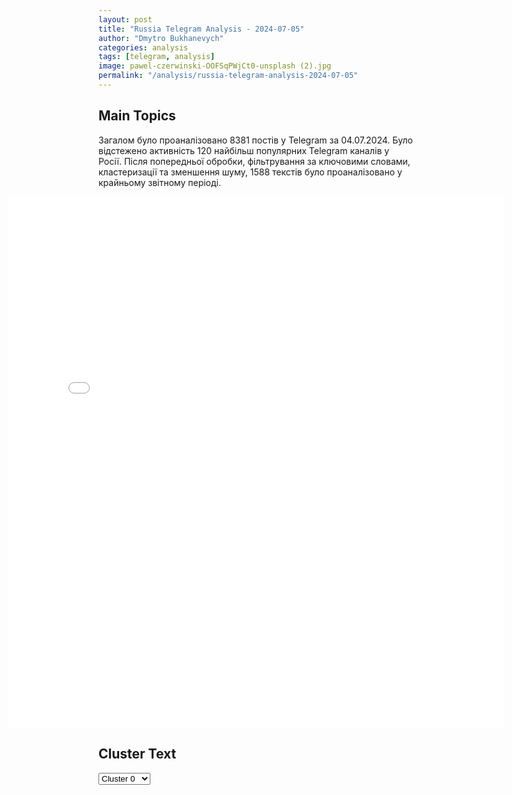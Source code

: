 ```yaml
---
layout: post
title: "Russia Telegram Analysis - 2024-07-05"
author: "Dmytro Bukhanevych"
categories: analysis
tags: [telegram, analysis]
image: pawel-czerwinski-OOFSqPWjCt0-unsplash (2).jpg
permalink: "/analysis/russia-telegram-analysis-2024-07-05"
---
```


<style>
    /* Adjusting iframe-container styles */
    .wide-iframe-container {
        width: calc(100% + 30vw);  /* Extending the width */
        margin-left: -15vw;       /* Negative margin to push to the left */
        overflow: hidden;         /* In case the iframe content spills over */
    }

    .wide-iframe-container iframe {
        width: 100%;  /* Making the iframe take the full width of its container */
        border: none; /* Removing any borders from the iframe */
    }

    /* Toggle mechanism */
    .hidden {
        display: none;
    }
    
    .show-content-target:checked + .show-content {
        display: block;
    }
</style>

<h2>Main Topics</h2>
<p>Загалом було проаналізовано 8381 постів у Telegram за 04.07.2024. Було відстежено активність 120 найбільш популярних Telegram каналів у Росії. Після попередньої обробки, фільтрування за ключовими словами, кластеризації та зменшення шуму, 1588 текстів було проаналізовано у крайньому звітному періоді.</p>
<!-- Embedding Main Plotly Visualization -->
<div class="wide-iframe-container">
    <iframe src="{{site.baseurl}}/visualizations/2024-07-05/fig_topics_time.html" height="850"></iframe>
</div>


<h2>Cluster Text</h2>

<!-- Dropdown to select a cluster -->
<select id="clusterSelector" onchange="displayClusterText()">
<option value="0">Cluster 0</option><option value="1">Cluster 1</option><option value="2">Cluster 2</option><option value="3">Cluster 3</option><option value="4">Cluster 4</option><option value="5">Cluster 5</option><option value="6">Cluster 6</option><option value="7">Cluster 7</option><option value="8">Cluster 8</option><option value="9">Cluster 9</option><option value="10">Cluster 10</option><option value="11">Cluster 11</option><option value="12">Cluster 12</option><option value="13">Cluster 13</option><option value="14">Cluster 14</option><option value="15">Cluster 15</option><option value="16">Cluster 16</option><option value="17">Cluster 17</option><option value="18">Cluster 18</option>
</select>

<!-- Display area for the selected cluster's text -->
<div id="clusterTextDisplay" class="hidden"></div>

<script type="text/javascript">
    var clusterDetails = {"0": "<b>Total Posts:</b> 357<br><b>Date:</b> 2024-07-04 09:36:19+00:00<br><b>Author:</b> sheyhtamir1974<br><b>Link:</b> https://t.me/s/sheyhtamir1974/92042<br><b>Subscribers:</b> 441809<br><b>Text:</b> \u0422\u0435\u043a\u0441\u0442: \u2757\ufe0f\u00ab\u0415\u0434\u044b\u043d\u0430 \u043a\u0440\u0430\u0438\u043d\u0430\u00bb: \u041f\u043e \u0432\u0441\u0435\u0439 \u0423\u043a\u0440\u0430\u0438\u043d\u0435 \u2013 \u043f\u043e\u0434\u0436\u043e\u0433\u0438 \u0430\u0432\u0442\u043e \u0422\u0426\u041a. \u00a0\u041a\u0430\u0437\u0430\u043b\u043e\u0441\u044c \u0431\u044b, \u0437\u0430\u0433\u043e\u043b\u043e\u0432\u043a\u0438 \u00ab\u041f\u043e \u0432\u0441\u0435\u0439 \u0423\u043a\u0440\u0430\u0438\u043d\u0435 \u0436\u0433\u0443\u0442 \u043c\u0430\u0448\u0438\u043d\u044b \u0422\u0426\u041a \u0438 \u0412\u0421\u0423\u00bb - \u0442\u043e\u043f-\u0442\u0435\u043c\u0430 \u043f\u0440\u043e\u0448\u043b\u043e\u0433\u043e \u043c\u0435\u0441\u044f\u0446\u0430. \u0410 \u0442\u0443\u0442 - \u0431\u0430\u0446! - \u0432\u0442\u043e\u0440\u0430\u044f \u0441\u0435\u0440\u0438\u044f.\ud83d\udd34\u0421\u043e\u043e\u0431\u0449\u0430\u044e\u0442 \u043e \u043f\u043e\u0434\u0436\u043e\u0433\u0430\u0445 \u0432 \u0427\u0435\u0440\u043d\u043e\u0432\u0446\u0430\u0445, \u041a\u0438\u0440\u043e\u0432\u043e\u0433\u0440\u0430\u0434\u0441\u043a\u043e\u0439 \u043e\u0431\u043b\u0430\u0441\u0442\u0438, \u0414\u043d\u0435\u043f\u0440\u043e\u043f\u0435\u0442\u0440\u043e\u0432\u0441\u043a\u0435, \u041e\u0434\u0435\u0441\u0441\u0435 \u2014 \u043f\u0430\u0440\u0442\u0438\u0437\u0430\u043d\u044b (\u0430 \u043a\u0430\u043a \u0438\u0445 \u0435\u0449\u0435 \u043d\u0430\u0437\u0432\u0430\u0442\u044c) \u043c\u0430\u0441\u0441\u043e\u0432\u043e \u0436\u0433\u0443\u0442 \u043c\u0430\u0448\u0438\u043d\u044b, \u0438\u0437 \u043a\u043e\u0442\u043e\u0440\u044b\u0445 \u0437\u0430 \u043b\u044e\u0434\u044c\u043c\u0438 \u043e\u0445\u043e\u0442\u044f\u0442\u0441\u044f \u0443\u0431\u0438\u0439\u0446\u044b. \u041d\u0435\u043a\u043e\u0442\u043e\u0440\u044b\u0435 \u0441\u043c\u0435\u043b\u044c\u0447\u0430\u043a\u0438 \u0435\u0449\u0435 \u0438 \u0443\u0441\u043f\u0435\u0432\u0430\u044e\u0442 \u0437\u0430\u0441\u043d\u044f\u0442\u044c \u043d\u0430\u0434\u043f\u0438\u0441\u0438 \u043d\u0430 \u0431\u0443\u043c\u0430\u0433\u0435 \u00ab\u0413\u043e\u0440\u0438, \u0422\u0426\u041a\u00bb.\ud83d\udd34\u0412 \u043e\u0431\u0435\u0441\u0442\u043e\u0447\u0435\u043d\u043d\u043e\u0439 \u0441\u0442\u0440\u0430\u043d\u0435 \u0441 \u043d\u0435\u0440\u0430\u0431\u043e\u0442\u0430\u044e\u0449\u0438\u043c\u0438 \u043a\u0430\u043c\u0435\u0440\u0430\u043c\u0438 \u0432\u0438\u0434\u0435\u043e\u043d\u0430\u0431\u043b\u044e\u0434\u0435\u043d\u0438\u044f \u043d\u0443\u0436\u043d\u043e \u043a\u043e\u0432\u0430\u0442\u044c \u0436\u0435\u043b\u0435\u0437\u043e, \u043f\u043e\u043a\u0430 \u0433\u043e\u0440\u044f\u0447\u043e.\ud83d\udd34\u0422\u0430\u043a\u0438\u043c \u043e\u0431\u0440\u0430\u0437\u043e\u043c \u043b\u044e\u0434\u0438, \u0430 \u043d\u0435 \u00ab\u043c\u044f\u0441\u043e\u00bb \u043f\u0440\u043e\u0442\u0435\u0441\u0442\u0443\u044e\u0442 \u043f\u0440\u043e\u0442\u0438\u0432 \u043d\u043e\u0432\u043e\u0433\u043e \u0437\u0430\u043a\u043e\u043d\u0430 \u043e \u043f\u0440\u0438\u043d\u0443\u0434\u0438\u0442\u0435\u043b\u044c\u043d\u043e\u0439 \u043c\u043e\u0433\u0438\u043b\u0438\u0437\u0430\u0446\u0438\u0438, \u0441\u043e\u0433\u043b\u0430\u0441\u043d\u043e \u043a\u043e\u0442\u043e\u0440\u043e\u043c\u0443 \u0432\u0441\u0435 \u043c\u0443\u0436\u0447\u0438\u043d\u044b \u0432 \u0432\u043e\u0437\u0440\u0430\u0441\u0442\u0435 \u043e\u0442 18 \u0434\u043e 60 \u043b\u0435\u0442 \u0434\u043e\u043b\u0436\u043d\u044b \u044f\u0432\u0438\u0442\u044c\u0441\u044f \u0432 \u0432\u043e\u0435\u043d\u043a\u043e\u043c\u0430\u0442\u044b \u0434\u043b\u044f \u043e\u0431\u043d\u043e\u0432\u043b\u0435\u043d\u0438\u044f \u0434\u0430\u043d\u043d\u044b\u0445 (\u043a\u0440\u0430\u0439\u043d\u0438\u0439 \u0441\u0440\u043e\u043a 18 \u0438\u044e\u043b\u044f) \u041f\u0440\u0430\u0432\u0434\u0430, \u043f\u043e\u0441\u043b\u0435 \u044d\u0442\u043e\u0439 \u043f\u0440\u043e\u0446\u0435\u0434\u0443\u0440\u044b \u043b\u044e\u0434\u0438 \u043e\u0442\u0442\u0443\u0434\u0430 \u0443\u0436\u0435 \u043d\u0435 \u0432\u043e\u0437\u0432\u0440\u0430\u0449\u0430\u044e\u0442\u0441\u044f.\ud83d\udd34\u041f\u043e\u043c\u0438\u043c\u043e \u0441\u0442\u0430\u043d\u0434\u0430\u0440\u0442\u043d\u044b\u0445 \u0437\u0432\u0435\u0440\u0441\u043a\u0438\u0445 \u043c\u0435\u0442\u043e\u0434\u043e\u0432 - \u0438\u0437\u0431\u0438\u0435\u043d\u0438\u0439, \u043f\u044b\u0442\u043e\u043a - \u0442\u044d\u0446\u044d\u043a\u0430\u0448\u043d\u0438\u043a\u0438 \u0440\u0430\u0441\u0448\u0438\u0440\u044f\u044e\u0442 \u0433\u043e\u0440\u0438\u0437\u043e\u043d\u0442\u044b. \u041d\u0430\u043f\u0440\u0438\u043c\u0435\u0440, \u0432 \u041e\u0434\u0435\u0441\u0441\u0435 \u043e\u043d\u0438 \u043f\u0440\u0438\u0434\u0443\u043c\u0430\u043b\u0438 \u043f\u0435\u0440\u0435\u0435\u0437\u0434\u043d\u044b\u0435 \u0431\u043b\u043e\u043a\u043f\u043e\u0441\u0442\u044b, \u043a\u043e\u0442\u043e\u0440\u044b\u0435 \u043f\u0435\u0440\u0435\u043c\u0435\u0449\u0430\u044e\u0442\u0441\u044f \u043f\u043e \u0433\u043e\u0440\u043e\u0434\u0443 \u0438 \u043e\u0446\u0435\u043f\u043b\u044f\u044e\u0442 \u0434\u0432\u043e\u0440\u044b \u2014 \u0438\u0437\u043c\u043e\u0440\u043e\u043c \u0431\u0435\u0440\u0443\u0442. \u0412\u044b\u0439\u0434\u0435\u0442 \u0442\u0430\u043a \u043c\u0443\u0436\u0438\u043a \u0437\u0430 \u043b\u0435\u043a\u0430\u0440\u0441\u0442\u0432\u0430\u043c\u0438 \u0434\u043b\u044f \u0431\u043e\u043b\u044c\u043d\u044b\u0445 \u0440\u043e\u0434\u0438\u0442\u0435\u043b\u0435\u0439, \u0438 \u0442\u043e\u0436\u0435 \u0443\u0436\u0435 \u043d\u0435 \u0432\u0435\u0440\u043d\u0435\u0442\u0441\u044f.\ud83d\udd34\u0412 \u0434\u0440\u0443\u0433\u0438\u0445 \u0433\u043e\u0440\u043e\u0434\u0430\u0445 \u0441\u0432\u043e\u0438 \u00ab\u043f\u0440\u043e\u043a\u0430\u0437\u043d\u0438\u043a\u0438\u00bb - \u0432\u043e\u0442 \u0438 \u0433\u043e\u0440\u044f\u0442 \u0438\u0445 \u043c\u0430\u0448\u0438\u043d\u044b. \u0418 \u0431\u0443\u0434\u0443\u0442 \u0433\u043e\u0440\u0435\u0442\u044c.\ud83d\udd34\u0415\u0449\u0435 \u0432\u043e \u0432\u0440\u0435\u043c\u044f \u0438\u044e\u043d\u044c\u0441\u043a\u043e\u0439 \u0432\u043e\u043b\u043d\u044b \u043f\u043e\u0434\u0436\u043e\u0433\u043e\u0432, \u0442\u0440\u0435\u0432\u043e\u0433\u0443 \u0437\u0430\u0431\u0438\u043b \u043e\u0434\u0435\u0441\u0441\u043a\u0438\u0439 \u0434\u0435\u043f\u0443\u0442\u0430\u0442-\u043f\u043e\u0440\u043e\u0448\u0435\u043d\u043a\u043e\u0432\u0435\u0446 \u0410\u043d\u0434\u0440\u0435\u0439 \u0412\u0430\u0433\u0430\u043f\u043e\u0432: \u00ab\u0420\u0443\u0441\u043d\u044f \u043f\u0440\u043e\u043f\u043b\u0430\u0447\u0438\u0432\u0430\u0435\u0442 \u0444\u043e\u0442\u043e\u0433\u0440\u0430\u0444\u0438\u0440\u043e\u0432\u0430\u043d\u0438\u0435 \u0432\u043e\u0435\u043d\u043d\u043e\u0439 \u0442\u0435\u0445\u043d\u0438\u043a\u0438 \u0432 \u041e\u0434\u0435\u0441\u0441\u0435 \u0438 \u043f\u043e\u0434\u0436\u043e\u0433 \u0435\u0435. 1000 \u0433\u0440\u043d. \u0437\u0430 \u0444\u043e\u0442\u043e \u0438 2000-4000 \u0433\u0440\u043d. \u0437\u0430 \u043f\u043e\u0434\u0436\u043e\u0433\u00bb.\ud83d\udd34\u0414\u0435\u0439\u0441\u0442\u0432\u0438\u0442\u0435\u043b\u044c\u043d\u043e, \u0437\u0430\u043f\u0440\u0435\u0449\u0435\u043d\u043d\u044b\u0435 \u043d\u0430 \u0423\u043a\u0440\u0430\u0438\u043d\u0435 \u043f\u0430\u0431\u043b\u0438\u043a\u0438 \u0447\u0430\u0441\u0442\u043e \u0434\u0430\u044e\u0442 \u0441\u0441\u044b\u043b\u043a\u0443: \u00ab\u0416\u0438\u0442\u0435\u043b\u0438 \u0423\u043a\u0440\u0430\u0438\u043d\u044b, \u043f\u0440\u0438\u0441\u043e\u0435\u0434\u0438\u043d\u044f\u0439\u0442\u0435\u0441\u044c. \u041f\u0438\u0448\u0438\u0442\u0435: @Dozorukr, \u0432\u0430\u043c \u043e\u0431\u044a\u044f\u0441\u043d\u044f\u0442, \u0447\u0442\u043e \u0434\u0435\u043b\u0430\u0442\u044c\u00bb.\ud83d\udd34\u0422\u043e\u043b\u044c\u043a\u043e \u0442\u0443\u043f\u0430\u044f \u043c\u0440\u0430\u0437\u044c \u043d\u0435 \u043c\u043e\u0436\u0435\u0442 \u0443\u0440\u0430\u0437\u0443\u043c\u0435\u0442\u044c, \u0447\u0442\u043e \u043b\u044e\u0434\u0438 \u0432 \u043b\u044e\u0431\u043e\u043c \u0441\u043b\u0443\u0447\u0430\u0438 \u0436\u0433\u0443\u0442 \u043c\u0430\u0448\u0438\u043d\u044b \u0441\u043c\u0435\u0440\u0442\u0438 \u043d\u0435 \u0437\u0430 \u0434\u0435\u043d\u044c\u0433\u0438. \u041b\u044e\u0434\u0438 \u043f\u0440\u043e\u0441\u0442\u043e \u043d\u0435 \u0445\u043e\u0442\u044f\u0442 \u0432\u043e\u0435\u0432\u0430\u0442\u044c \u0437\u0430 \u043c\u0440\u0430\u0437\u044c. \u042d\u0442\u043e \u043a\u0430\u043a \u0435\u0441\u043b\u0438 \u0431\u044b \u0443\u0437\u043d\u0438\u043a\u0438 \u043a\u043e\u043d\u0446\u043b\u0430\u0433\u0435\u0440\u044f \u0432\u043e\u0435\u0432\u0430\u043b\u0438 \u0437\u0430 \u0413\u0438\u0442\u043b\u0435\u0440\u0430. \u0412\u043f\u0440\u043e\u0447\u0435\u043c, \u043e\u043a\u043a\u0443\u043f\u0430\u043d\u0442\u0443 \u043d\u0435 \u043f\u043e\u043d\u044f\u0442\u044c, \u0447\u0442\u043e \u043d\u0435 \u0432\u0441\u0435 \u0432 \u044d\u0442\u043e\u0439 \u0436\u0438\u0437\u043d\u0438 \u043f\u043e\u043a\u0443\u043f\u0430\u0435\u0442\u0441\u044f \u0437\u0430 \u0434\u0435\u043d\u044c\u0433\u0438. \u042d\u0442\u0438\u043c, \u0441\u043e\u0431\u0441\u0442\u0432\u0435\u043d\u043d\u043e, \u0438 \u043e\u0442\u043b\u0438\u0447\u0430\u0435\u0442\u0441\u044f \u0443\u043a\u0440\u0430\u0438\u043d\u0435\u0446 \u043e\u0442 \u0440\u0443\u0441\u0441\u043a\u043e\u0433\u043e.", "1": "<b>Total Posts:</b> 21<br><b>Date:</b> 2024-07-04 14:05:01+00:00<br><b>Author:</b> russianonwars<br><b>Link:</b> https://t.me/s/russianonwars/33550<br><b>Subscribers:</b> 340120<br><b>Text:</b> \u0422\u0435\u043a\u0441\u0442: \u0420\u043e\u0441\u0441\u0438\u044f \u043f\u043e\u043b\u0443\u0447\u0438\u043b\u0430 \u0441\u0438\u0433\u043d\u0430\u043b\u044b \u043e\u0442 \u0434\u0432\u0438\u0436\u0435\u043d\u0438\u044f \"\u0422\u0430\u043b\u0438\u0431\u0430\u043d\"* \u043e \u0433\u043e\u0442\u043e\u0432\u043d\u043e\u0441\u0442\u0438 \u0432\u043c\u0435\u0441\u0442\u0435 \u0440\u0430\u0431\u043e\u0442\u0430\u0442\u044c \u043d\u0430 \u0430\u043d\u0442\u0438\u0442\u0435\u0440\u0440\u043e\u0440\u0438\u0441\u0442\u0438\u0447\u0435\u0441\u043a\u043e\u043c \u0442\u0440\u0435\u043a\u0435 \u2014 \u041f\u0443\u0442\u0438\u043d\u0413\u043b\u0430\u0432\u0430 \u0420\u0424 \u0437\u0430\u044f\u0432\u0438\u043b, \u0447\u0442\u043e \"\u0422\u0430\u043b\u0438\u0431\u0430\u043d\" \u043a\u043e\u043d\u0442\u0440\u043e\u043b\u0438\u0440\u0443\u0435\u0442 \u0432\u043b\u0430\u0441\u0442\u044c \u0432 \u0410\u0444\u0433\u0430\u043d\u0438\u0441\u0442\u0430\u043d\u0435, \u0438 \u0432 \u044d\u0442\u043e\u043c \u0441\u043c\u044b\u0441\u043b\u0435 \u043e\u043d\u0438 \u043d\u0430\u0448\u0438 \u0441\u043e\u044e\u0437\u043d\u0438\u043a\u0438 \u0432 \u0431\u043e\u0440\u044c\u0431\u0435 \u0441 \u0442\u0435\u0440\u0440\u043e\u0440\u0438\u0437\u043c\u043e\u043c. \u041d\u0430\u0448\u0430 \u0441\u0442\u0440\u0430\u043d\u0430 \u0432 \u043a\u043e\u043d\u0442\u0430\u043a\u0442\u0435 \u0441 \"\u0422\u0430\u043b\u0438\u0431\u0430\u043d\u043e\u043c\", \u043d\u043e \u0441\u0440\u043e\u043a\u0438 \u0432\u043e\u0437\u043c\u043e\u0436\u043d\u043e\u0433\u043e \u043f\u0440\u0438\u0437\u043d\u0430\u043d\u0438\u044f \u0437\u0430\u0432\u0438\u0441\u044f\u0442 \u043e\u0442 \u0440\u0430\u0437\u0432\u0438\u0442\u0438\u044f \u0441\u0438\u0442\u0443\u0430\u0446\u0438\u0438, \u0438 \u041c\u043e\u0441\u043a\u0432\u0430 \u0433\u043e\u0442\u043e\u0432\u0430 \u0438\u0434\u0442\u0438 \u043d\u0430 \u043a\u043e\u043d\u0442\u0430\u043a\u0442 \u0438 \u043f\u0440\u0438\u0432\u0435\u0442\u0441\u0442\u0432\u0443\u0435\u0442 \u044d\u0442\u043e, \u043e\u0442\u043c\u0435\u0442\u0438\u043b \u041f\u0443\u0442\u0438\u043d.* \u2014 \u0442\u0435\u0440\u0440\u043e\u0440\u0438\u0441\u0442\u0438\u0447\u0435\u0441\u043a\u0430\u044f \u043e\u0440\u0433\u0430\u043d\u0438\u0437\u0430\u0446\u0438\u044f, \u0437\u0430\u043f\u0440\u0435\u0449\u0435\u043d\u0430 \u0432 \u0420\u0424", "2": "<b>Total Posts:</b> 24<br><b>Date:</b> 2024-07-04 05:42:07+00:00<br><b>Author:</b> rt_russian<br><b>Link:</b> https://t.me/s/rt_russian/207242<br><b>Subscribers:</b> 944155<br><b>Text:</b> \u0422\u0435\u043a\u0441\u0442: \u0412\u043b\u0430\u0434\u0438\u043c\u0438\u0440 \u041f\u0443\u0442\u0438\u043d \u043f\u0440\u0438\u0435\u0445\u0430\u043b \u043d\u0430 \u0441\u0430\u043c\u043c\u0438\u0442 \u0428\u041e\u0421 \u0432\u043e \u0414\u0432\u043e\u0440\u0446\u0435 \u043d\u0435\u0437\u0430\u0432\u0438\u0441\u0438\u043c\u043e\u0441\u0442\u0438 \u0432 \u0410\u0441\u0442\u0430\u043d\u0435.\u0412\u0441\u0442\u0440\u0435\u0447\u0430 \u043d\u0430\u0447\u0430\u043b\u0430\u0441\u044c \u0441 \u0446\u0435\u0440\u0435\u043c\u043e\u043d\u0438\u0438 \u043f\u043e\u0434\u043f\u0438\u0441\u0430\u043d\u0438\u044f \u0434\u043e\u043a\u0443\u043c\u0435\u043d\u0442\u043e\u0432 \u043e \u043f\u0440\u0438\u0451\u043c\u0435 \u0411\u0435\u043b\u043e\u0440\u0443\u0441\u0441\u0438\u0438 \u0432 \u0441\u043e\u0441\u0442\u0430\u0432 \u043e\u0431\u044a\u0435\u0434\u0438\u043d\u0435\u043d\u0438\u044f. \ud83d\udfe9 \u041f\u043e\u0434\u043f\u0438\u0441\u0430\u0442\u044c\u0441\u044f. \u041f\u0440\u0438\u0441\u043b\u0430\u0442\u044c \u043d\u043e\u0432\u043e\u0441\u0442\u044c", "3": "<b>Total Posts:</b> 24<br><b>Date:</b> 2024-07-04 10:18:32+00:00<br><b>Author:</b> infomoscow24<br><b>Link:</b> https://t.me/s/infomoscow24/65422<br><b>Subscribers:</b> 398288<br><b>Text:</b> \u0422\u0435\u043a\u0441\u0442: \u2757\ufe0f\u0413\u043e\u0441\u0434\u0443\u043c\u0430 \u043f\u0440\u0438\u043d\u044f\u043b\u0430 \u0437\u0430\u043a\u043e\u043d \u043e\u0431 \u043e\u0431\u044f\u0437\u0430\u043d\u043d\u043e\u0441\u0442\u0438 \u0441\u0435\u043d\u0430\u0442\u043e\u0440\u043e\u0432 \u0438 \u0434\u0435\u043f\u0443\u0442\u0430\u0442\u043e\u0432 \u0441\u043e\u0433\u043b\u0430\u0441\u043e\u0432\u044b\u0432\u0430\u0442\u044c \u0441\u0432\u043e\u0438 \u0432\u044b\u0435\u0437\u0434\u044b \u0437\u0430 \u043f\u0440\u0435\u0434\u0435\u043b\u044b \u0420\u043e\u0441\u0441\u0438\u0438.\u0422\u0430\u043a\u0436\u0435 \u0443\u043a\u0430\u0437\u044b\u0432\u0430\u0435\u0442\u0441\u044f, \u0447\u0442\u043e \u043f\u043e\u043b\u043d\u043e\u043c\u043e\u0447\u0438\u044f \u043f\u0430\u0440\u043b\u0430\u043c\u0435\u043d\u0442\u0430\u0440\u0438\u0435\u0432 \u043c\u043e\u0433\u0443\u0442 \u0431\u044b\u0442\u044c \u043f\u0440\u0435\u043a\u0440\u0430\u0449\u0435\u043d\u044b \u0434\u043e\u0441\u0440\u043e\u0447\u043d\u043e \u00ab\u0432 \u0441\u043b\u0443\u0447\u0430\u0435 \u0432\u044b\u0435\u0437\u0434\u0430 \u0438\u0437 \u0420\u0424 \u0431\u0435\u0437 \u0441\u043e\u0433\u043b\u0430\u0441\u043e\u0432\u0430\u043d\u0438\u044f\u00bb.\u041a\u0440\u043e\u043c\u0435 \u0442\u043e\u0433\u043e, \u0412\u044f\u0447\u0435\u0441\u043b\u0430\u0432 \u0412\u043e\u043b\u043e\u0434\u0438\u043d \u043f\u043e\u0440\u0443\u0447\u0438\u043b \u043a\u043e\u043c\u0438\u0442\u0435\u0442\u0443 \u0413\u043e\u0441\u0434\u0443\u043c\u044b \u043f\u043e \u0431\u0435\u0437\u043e\u043f\u0430\u0441\u043d\u043e\u0441\u0442\u0438 \u043f\u0440\u043e\u0440\u0430\u0431\u043e\u0442\u0430\u0442\u044c \u0432\u043e\u043f\u0440\u043e\u0441 \u043e \u0437\u0430\u043a\u043e\u043d\u043e\u0434\u0430\u0442\u0435\u043b\u044c\u043d\u043e\u043c \u0437\u0430\u043f\u0440\u0435\u0442\u0435 \u043d\u0430 \u0432\u043b\u0430\u0434\u0435\u043d\u0438\u0435 \u043d\u0435\u0434\u0432\u0438\u0436\u0438\u043c\u043e\u0441\u0442\u044c\u044e \u0437\u0430 \u0440\u0443\u0431\u0435\u0436\u043e\u043c \u0434\u043b\u044f \u0434\u0435\u043f\u0443\u0442\u0430\u0442\u043e\u0432.\ud83c\udd97 \u041f\u043e\u0434\u043f\u0438\u0441\u0430\u0442\u044c\u0441\u044f \u043d\u0430 \u041c\u043e\u0441\u043a\u0432\u0430 24", "4": "<b>Total Posts:</b> 334<br><b>Date:</b> 2024-07-04 11:04:36+00:00<br><b>Author:</b> aleksandrsemchenko<br><b>Link:</b> https://t.me/s/AleksandrSemchenko/42334<br><b>Subscribers:</b> 319397<br><b>Text:</b> \u0422\u0435\u043a\u0441\u0442: \u2757\ufe0f\u0413\u043b\u0430\u0432\u043d\u043e\u0435 \u0438\u0437 \u043d\u043e\u0432\u043e\u0433\u043e \u0431\u0440\u0438\u0444\u0438\u043d\u0433\u0430 \u041c\u0438\u043d\u043e\u0431\u043e\u0440\u043e\u043d\u044b \u0420\u043e\u0441\u0441\u0438\u0438:\u23fa\u041d\u0430 \u0430\u044d\u0440\u043e\u0434\u0440\u043e\u043c\u0435 \u0431\u0430\u0437\u0438\u0440\u043e\u0432\u0430\u043d\u0438\u044f \u0443\u043d\u0438\u0447\u0442\u043e\u0436\u0435\u043d \u0441\u0430\u043c\u043e\u043b\u0435\u0442 \u041c\u0438\u0413-29 \u0412\u043e\u0437\u0434\u0443\u0448\u043d\u044b\u0445 \u0441\u0438\u043b \u0423\u043a\u0440\u0430\u0438\u043d\u044b;\u23fa\u041f\u043e\u0442\u0435\u0440\u0438 \u0412\u0421\u0423 \u0437\u0430 \u0441\u0443\u0442\u043a\u0438 \u0432 \u0440\u0435\u0437\u0443\u043b\u044c\u0442\u0430\u0442\u0435 \u0434\u0435\u0439\u0441\u0442\u0432\u0438\u0439 \u0433\u0440\u0443\u043f\u043f\u0438\u0440\u043e\u0432\u043a\u0438 \u0432\u043e\u0439\u0441\u043a \u00ab\u0417\u0430\u043f\u0430\u0434\u00bb \u0432 \u041b\u041d\u0420 \u0438 \u0425\u0430\u0440\u044c\u043a\u043e\u0432\u0441\u043a\u043e\u0439 \u043e\u0431\u043b\u0430\u0441\u0442\u0438 \u0434\u043e\u0441\u0442\u0438\u0433\u043b\u0438 600 \u0447\u0435\u043b\u043e\u0432\u0435\u043a;\u23fa\u0413\u0440\u0443\u043f\u043f\u0438\u0440\u043e\u0432\u043a\u0430 \u0432\u043e\u0439\u0441\u043a \u00ab\u0421\u0435\u0432\u0435\u0440\u00bb \u043d\u0430\u043d\u0435\u0441\u043b\u0430 \u043f\u043e\u0440\u0430\u0436\u0435\u043d\u0438\u0435 6 \u0431\u0440\u0438\u0433\u0430\u0434\u0430\u043c \u043f\u0440\u043e\u0442\u0438\u0432\u043d\u0438\u043a\u0430, \u043a\u043e\u0442\u043e\u0440\u044b\u0439 \u0437\u0430 \u0441\u0443\u0442\u043a\u0438 \u043f\u043e\u0442\u0435\u0440\u044f\u043b \u0434\u043e 225 \u0432\u043e\u0435\u043d\u043d\u044b\u0445, \u0431\u043e\u0435\u0432\u0443\u044e \u043c\u0430\u0448\u0438\u043d\u0443 \u0420\u0421\u0417\u041e \u00ab\u0413\u0440\u0430\u0434\u00bb;\u23fa\u0413\u0440\u0443\u043f\u043f\u0438\u0440\u043e\u0432\u043a\u0430 \u00ab\u042e\u0433\u00bb \u0443\u043d\u0438\u0447\u0442\u043e\u0436\u0438\u043b\u0430 \u0437\u0430 \u0441\u0443\u0442\u043a\u0438 11 \u043f\u043e\u043b\u0435\u0432\u044b\u0445 \u0441\u043a\u043b\u0430\u0434\u043e\u0432 \u0431\u043e\u0435\u043f\u0440\u0438\u043f\u0430\u0441\u043e\u0432 \u0412\u0421\u0423;\u23fa\u041f\u043e\u0434\u0440\u0430\u0437\u0434\u0435\u043b\u0435\u043d\u0438\u044f \u0433\u0440\u0443\u043f\u043f\u0438\u0440\u043e\u0432\u043a\u0438 \u00ab\u0414\u043d\u0435\u043f\u0440\u00bb \u043f\u043e\u0440\u0430\u0437\u0438\u043b\u0438 \u0436\u0438\u0432\u0443\u044e \u0441\u0438\u043b\u0443 \u0438 \u0442\u0435\u0445\u043d\u0438\u043a\u0443 \u0442\u0440\u0435\u0445 \u0431\u0440\u0438\u0433\u0430\u0434 \u0412\u0421\u0423;\u23fa\u0412\u0421\u0423 \u043f\u043e\u0442\u0435\u0440\u044f\u043b\u0438 \u0437\u0430 \u0441\u0443\u0442\u043a\u0438 \u0434\u043e 630 \u0432\u043e\u0435\u043d\u043d\u044b\u0445 \u0432 \u0437\u043e\u043d\u0435 \u043e\u0442\u0432\u0435\u0442\u0441\u0442\u0432\u0435\u043d\u043d\u043e\u0441\u0442\u0438 \u044e\u0436\u043d\u043e\u0439 \u0433\u0440\u0443\u043f\u043f\u0438\u0440\u043e\u0432\u043a\u0438 \u0432\u043e\u0439\u0441\u043a;\u23fa\u0412\u0421\u0423 \u043f\u043e\u0442\u0435\u0440\u044f\u043b\u0438 \u0434\u043e 140 \u0432\u043e\u0435\u043d\u043d\u044b\u0445 \u0432 \u0437\u043e\u043d\u0435 \u043e\u0442\u0432\u0435\u0442\u0441\u0442\u0432\u0435\u043d\u043d\u043e\u0441\u0442\u0438 \u0433\u0440\u0443\u043f\u043f\u0438\u0440\u043e\u0432\u043a\u0438 \u00ab\u0414\u043d\u0435\u043f\u0440\u00bb;\u23fa\u0414\u043e 490 \u0432\u043e\u0435\u043d\u043d\u044b\u0445 \u0438 \u0442\u0440\u0438 \u0442\u0430\u043d\u043a\u0430 \u043f\u043e\u0442\u0435\u0440\u044f\u043b\u0438 \u0412\u0421\u0423 \u0437\u0430 \u0441\u0443\u0442\u043a\u0438 \u0432 \u0437\u043e\u043d\u0435 \u043e\u0442\u0432\u0435\u0442\u0441\u0442\u0432\u0435\u043d\u043d\u043e\u0441\u0442\u0438 \u0433\u0440\u0443\u043f\u043f\u0438\u0440\u043e\u0432\u043a\u0438 \u00ab\u0426\u0435\u043d\u0442\u0440\u00bb;\u23fa\u00ab\u0412\u043e\u0441\u0442\u043e\u043a\u00bb \u0437\u0430 \u0441\u0443\u0442\u043a\u0438 \u043e\u0442\u0440\u0430\u0437\u0438\u043b \u0442\u0440\u0438 \u043a\u043e\u043d\u0442\u0440\u0430\u0442\u0430\u043a\u0438 \u0412\u0421\u0423, \u043f\u0440\u043e\u0442\u0438\u0432\u043d\u0438\u043a \u0432 \u0437\u043e\u043d\u0435 \u043e\u0442\u0432\u0435\u0442\u0441\u0442\u0432\u0435\u043d\u043d\u043e\u0441\u0442\u0438 \u0433\u0440\u0443\u043f\u043f\u0438\u0440\u043e\u0432\u043a\u0438 \u043f\u043e\u0442\u0435\u0440\u044f\u043b \u0434\u043e 140 \u0432\u043e\u0435\u043d\u043d\u044b\u0445;\u23fa\u0421\u0438\u043b\u044b \u041f\u0412\u041e \u0420\u0424 \u0437\u0430 \u0441\u0443\u0442\u043a\u0438 \u043f\u043e\u0440\u0430\u0437\u0438\u043b\u0438 37 \u0443\u043a\u0440\u0430\u0438\u043d\u0441\u043a\u0438\u0445 \u0411\u041f\u041b\u0410, \u0430\u0432\u0438\u0430\u0431\u043e\u043c\u0431\u0443 Hammer, 14 \u0441\u043d\u0430\u0440\u044f\u0434\u043e\u0432 \u0420\u0421\u0417\u041e.\u0422\u0435\u043b\u0435\u0433\u0440\u0430\u043c-\u043a\u0430\u043d\u0430\u043b \u0410\u043b\u0435\u043a\u0441\u0430\u043d\u0434\u0440 \u0421\u0435\u043c\u0447\u0435\u043d\u043a\u043e", "5": "<b>Total Posts:</b> 300<br><b>Date:</b> 2024-07-04 14:23:46+00:00<br><b>Author:</b> solovievlive<br><b>Link:</b> https://t.me/s/SolovievLive/267534<br><b>Subscribers:</b> 1332713<br><b>Text:</b> \u0422\u0435\u043a\u0441\u0442: \u2757\ufe0f\u0417\u0430\u044f\u0432\u043b\u0435\u043d\u0438\u044f \u0412\u043b\u0430\u0434\u0438\u043c\u0438\u0440 \u041f\u0443\u0442\u0438\u043d\u0430 \u043f\u043e\u0441\u043b\u0435 \u0441\u0430\u043c\u043c\u0438\u0442\u0430 \u0428\u041e\u0421 \u0432 \u0410\u0441\u0442\u0430\u043d\u0435\u25aa\ufe0f\u0420\u0443\u043a\u043e\u0432\u043e\u0434\u0441\u0442\u0432\u043e \u0423\u043a\u0440\u0430\u0438\u043d\u044b \u043d\u0430\u0445\u043e\u0434\u0438\u0442\u0441\u044f \u0443 \u0432\u043b\u0430\u0441\u0442\u0438 \u043d\u0435\u0437\u0430\u043a\u043e\u043d\u043d\u043e, \u043e\u0431\u0440\u0430\u0449\u0430\u0442\u044c\u0441\u044f \u043a \u0412\u0435\u0440\u0445\u043e\u0432\u043d\u043e\u0439 \u0420\u0430\u0434\u0435 \u0432 \u043d\u044b\u043d\u0435\u0448\u043d\u0438\u0445 \u0443\u0441\u043b\u043e\u0432\u0438\u044f\u0445 \u0431\u0435\u0441\u0441\u043c\u044b\u0441\u043b\u0435\u043d\u043d\u043e.\u25aa\ufe0f\u0420\u043e\u0441\u0441\u0438\u044f \u0441\u0435\u0440\u044c\u0435\u0437\u043d\u043e \u043e\u0442\u043d\u043e\u0441\u0438\u0442\u0441\u044f \u043a \u0437\u0430\u044f\u0432\u043b\u0435\u043d\u0438\u044f\u043c \u0422\u0440\u0430\u043c\u043f\u0430 \u043e \u0432\u043e\u0437\u043c\u043e\u0436\u043d\u043e\u0441\u0442\u0438 \u043e\u0441\u0442\u0430\u043d\u043e\u0432\u0438\u0442\u044c \u043a\u043e\u043d\u0444\u043b\u0438\u043a\u0442 \u043d\u0430 \u0423\u043a\u0440\u0430\u0438\u043d\u0435, \u043d\u043e \u043a\u043e\u043d\u043a\u0440\u0435\u0442\u043d\u044b\u0435 \u043f\u0440\u0435\u0434\u043b\u043e\u0436\u0435\u043d\u0438\u044f \u044d\u043a\u0441-\u043f\u0440\u0435\u0437\u0438\u0434\u0435\u043d\u0442\u0430 \u0440\u043e\u0441\u0441\u0438\u0439\u0441\u043a\u0438\u0439 \u043b\u0438\u0434\u0435\u0440 \u043d\u0435 \u0432\u0438\u0434\u0435\u043b.\u25aa\ufe0f\u041c\u043e\u0441\u043a\u0432\u0430 \u043d\u0435 \u043f\u043e\u0439\u0434\u0435\u0442 \u043d\u0430 \u043f\u0440\u0435\u043a\u0440\u0430\u0449\u0435\u043d\u0438\u0435 \u043e\u0433\u043d\u044f \u0434\u043e \u043d\u0430\u0447\u0430\u043b\u0430 \u043c\u0438\u0440\u043d\u044b\u0445 \u043f\u0435\u0440\u0435\u0433\u043e\u0432\u043e\u0440\u043e\u0432 \u0441 \u0423\u043a\u0440\u0430\u0438\u043d\u043e\u0439 \u0432 \u043d\u0430\u0434\u0435\u0436\u0434\u0435 \u043d\u0430 \u043e\u0442\u0432\u0435\u0442\u043d\u044b\u0435 \u043f\u043e\u0437\u0438\u0442\u0438\u0432\u043d\u044b\u0435 \u0448\u0430\u0433\u0438: \u043d\u0435\u043b\u044c\u0437\u044f \u0434\u043e\u043f\u0443\u0441\u0442\u0438\u0442\u044c, \u0447\u0442\u043e\u0431\u044b \u043f\u0440\u043e\u0442\u0438\u0432\u043d\u0438\u043a \u0432\u043e\u0441\u043f\u043e\u043b\u044c\u0437\u043e\u0432\u0430\u043b\u0441\u044f \u044d\u0442\u0438\u043c \u0438 \u0443\u043b\u0443\u0447\u0448\u0438\u043b \u0441\u0432\u043e\u0438 \u043f\u043e\u0437\u0438\u0446\u0438\u0438.\u25aa\ufe0f\u041d\u0438\u043a\u0430\u043a\u043e\u0439 \u043f\u043e\u0441\u0440\u0435\u0434\u043d\u0438\u043a \u0432 \u0440\u0430\u0437\u0440\u0435\u0448\u0435\u043d\u0438\u0438 \u043a\u043e\u043d\u0444\u043b\u0438\u043a\u0442\u0430 \u0441 \u0423\u043a\u0440\u0430\u0438\u043d\u043e\u0439 \u043d\u0435 \u043c\u043e\u0436\u0435\u0442 \u0431\u044b\u0442\u044c \u043d\u0430\u0434\u0435\u043b\u0435\u043d \u043f\u043e\u043b\u043d\u043e\u043c\u043e\u0447\u0438\u044f\u043c\u0438 \u043f\u043e\u0434\u043f\u0438\u0441\u044b\u0432\u0430\u0442\u044c \u043e\u043a\u043e\u043d\u0447\u0430\u0442\u0435\u043b\u044c\u043d\u044b\u0435 \u0434\u043e\u043a\u0443\u043c\u0435\u043d\u0442\u044b. \u041d\u043e \u0441\u0430\u043c\u043e \u043f\u043e\u0441\u0440\u0435\u0434\u043d\u0438\u0447\u0435\u0441\u0442\u0432\u043e \u041c\u043e\u0441\u043a\u0432\u0430 \u043f\u0440\u0438\u0432\u0435\u0442\u0441\u0442\u0432\u0443\u0435\u0442.\u25aa\ufe0f\u041e \u0432\u043e\u0437\u043c\u043e\u0436\u043d\u043e\u043c \u0440\u0430\u0437\u0432\u0435\u0440\u0442\u044b\u0432\u0430\u043d\u0438\u0438 \u0440\u0430\u043a\u0435\u0442 \u0441\u0440\u0435\u0434\u043d\u0435\u0439 \u0438 \u043c\u0435\u043d\u044c\u0448\u0435\u0439 \u0434\u0430\u043b\u044c\u043d\u043e\u0441\u0442\u0438: \u0435\u0441\u043b\u0438 \u043a\u043e\u043c\u043f\u043b\u0435\u043a\u0441\u044b \u0421\u0428\u0410 \u0433\u0434\u0435-\u0442\u043e \u043f\u043e\u044f\u0432\u044f\u0442\u0441\u044f, \u0420\u043e\u0441\u0441\u0438\u044f \u043c\u043e\u0436\u0435\u0442 \u0434\u0435\u0439\u0441\u0442\u0432\u043e\u0432\u0430\u0442\u044c \u0437\u0435\u0440\u043a\u0430\u043b\u044c\u043d\u043e.\u25aa\ufe0f\u0412\u043e\u043f\u0440\u043e\u0441 \u043e \u0441\u043e\u0437\u0434\u0430\u043d\u0438\u0438 \u043f\u0440\u0430\u0432\u043e\u0432\u043e\u0439 \u0431\u0430\u0437\u044b \u043c\u0435\u0436\u0434\u0443\u043d\u0430\u0440\u043e\u0434\u043d\u043e\u0439 \u0431\u0435\u0437\u043e\u043f\u0430\u0441\u043d\u043e\u0441\u0442\u0438 \u0438 \u0441\u0442\u0440\u0430\u0442\u0435\u0433\u0438\u0447\u0435\u0441\u043a\u043e\u0439 \u0441\u0442\u0430\u0431\u0438\u043b\u044c\u043d\u043e\u0441\u0442\u0438 \u0441\u0435\u0439\u0447\u0430\u0441 \u0441\u0442\u043e\u0438\u0442, \u0420\u043e\u0441\u0441\u0438\u044f \u0441\u0444\u043e\u0440\u043c\u0443\u043b\u0438\u0440\u043e\u0432\u0430\u043b\u0430 \u0441\u0432\u043e\u0438 \u043f\u0440\u0435\u0434\u043b\u043e\u0436\u0435\u043d\u0438\u044f.\u25aa\ufe0f\u0414\u0438\u0430\u043b\u043e\u0433 \u043f\u043e \u0441\u0442\u0440\u0430\u0442\u0441\u0442\u0430\u0431\u0438\u043b\u044c\u043d\u043e\u0441\u0442\u0438 \u0432 \u043f\u0435\u0440\u0432\u0443\u044e \u043e\u0447\u0435\u0440\u0435\u0434\u044c \u043d\u0443\u0436\u043d\u043e \u0432\u0435\u0441\u0442\u0438 \u0441 \u0421\u0428\u0410, \u043d\u043e \u0434\u043e \u043f\u0440\u0435\u0437\u0438\u0434\u0435\u043d\u0442\u0441\u043a\u0438\u0445 \u0432\u044b\u0431\u043e\u0440\u043e\u0432 \u0442\u0430\u043c \u0432 \u044d\u0442\u043e\u043c \u043f\u043b\u0430\u043d\u0435 \u0433\u043e\u0432\u043e\u0440\u0438\u0442\u044c \u043d\u0435 \u043e \u0447\u0435\u043c.", "6": "<b>Total Posts:</b> 83<br><b>Date:</b> 2024-07-04 04:51:42+00:00<br><b>Author:</b> ostashkonews<br><b>Link:</b> https://t.me/s/OstashkoNews/142910<br><b>Subscribers:</b> 388220<br><b>Text:</b> \u0422\u0435\u043a\u0441\u0442: \u2757\ufe0f \u0414\u0435\u043c\u043e\u043a\u0440\u0430\u0442\u044b \u0432\u0440\u0430\u043b\u0438 \u043e \u0441\u043e\u0441\u0442\u043e\u044f\u043d\u0438\u0438 \u0443\u043c\u0430 \u0411\u0430\u0439\u0434\u0435\u043d\u0430 \u2013 \u043f\u0440\u0435\u0434\u0432\u044b\u0431\u043e\u0440\u043d\u044b\u0439 \u0448\u0442\u0430\u0431 \u0422\u0440\u0430\u043c\u043f\u0430\ud83c\uddfa\ud83c\uddf8 \u0421\u043e\u0433\u043b\u0430\u0441\u043d\u043e \u0437\u0430\u044f\u0432\u043b\u0435\u043d\u0438\u044e, \u043a\u0430\u0436\u0434\u044b\u0439 \u0447\u043b\u0435\u043d \u0414\u0435\u043c\u043e\u043a\u0440\u0430\u0442\u0438\u0447\u0435\u0441\u043a\u043e\u0439 \u043f\u0430\u0440\u0442\u0438\u0438, \u043a\u043e\u0442\u043e\u0440\u044b\u0439 \u0441\u0435\u0439\u0447\u0430\u0441 \u043f\u0440\u0438\u0437\u044b\u0432\u0430\u0435\u0442 \u043f\u0440\u0435\u0437\u0438\u0434\u0435\u043d\u0442\u0430 \u0421\u0428\u0410 \u0432\u044b\u0439\u0442\u0438 \u0438\u0437 \u0433\u043e\u043d\u043a\u0438, \u043a\u043e\u0433\u0434\u0430-\u0442\u043e \u043f\u043e\u0434\u0434\u0435\u0440\u0436\u0438\u0432\u0430\u043b \u0435\u0433\u043e \u00ab\u043f\u0440\u043e\u0432\u0430\u043b\u044c\u043d\u0443\u044e \u043f\u043e\u043b\u0438\u0442\u0438\u043a\u0443\u00bb. \ud83d\udcdd \u0412 \u0442\u0435\u043a\u0441\u0442\u0435 \u0433\u043e\u0432\u043e\u0440\u0438\u0442\u0441\u044f, \u0447\u0442\u043e \u0411\u0430\u0439\u0434\u0435\u043d \u00ab\u0441\u043b\u0430\u0431\u044b\u0439 \u0438 \u0431\u0435\u0441\u0447\u0435\u0441\u0442\u043d\u044b\u0439\u00bb, \u0430 \u043f\u043e\u0442\u043e\u043c\u0443 \u043d\u0435 \u0432 \u0441\u043e\u0441\u0442\u043e\u044f\u043d\u0438\u0438 \u0437\u0430\u043d\u0438\u043c\u0430\u0442\u044c \u0441\u0432\u043e\u0439 \u043f\u043e\u0441\u0442. \u00ab\u0422\u0440\u0430\u043c\u043f \u043f\u043e\u0431\u0435\u0434\u0438\u0442 \u043b\u044e\u0431\u043e\u0433\u043e \u0434\u0435\u043c\u043e\u043a\u0440\u0430\u0442\u0430 \u043d\u0430 \u0432\u044b\u0431\u043e\u0440\u0430\u0445 5 \u043d\u043e\u044f\u0431\u0440\u044f, \u043f\u043e\u0442\u043e\u043c\u0443 \u0447\u0442\u043e \u043e\u043d \u0434\u043e\u043a\u0430\u0437\u0430\u043b: \u0435\u0433\u043e \u043f\u043e\u0432\u0435\u0441\u0442\u043a\u0430 \u0432 \u0442\u043e\u043c, \u0447\u0442\u043e\u0431\u044b \u0441\u0434\u0435\u043b\u0430\u0442\u044c \u0410\u043c\u0435\u0440\u0438\u043a\u0443 \u0441\u043d\u043e\u0432\u0430 \u0432\u0435\u043b\u0438\u043a\u043e\u0439\u00bb, \u2013 \u043d\u0430\u043f\u0438\u0441\u0430\u043d\u043e \u0432 \u043f\u0443\u0431\u043b\u0438\u043a\u0430\u0446\u0438\u0438.#\u0432\u0430\u0436\u043d\u043e\u0435", "7": "<b>Total Posts:</b> 27<br><b>Date:</b> 2024-07-04 14:26:50+00:00<br><b>Author:</b> ostashkonews<br><b>Link:</b> https://t.me/s/OstashkoNews/142979<br><b>Subscribers:</b> 388220<br><b>Text:</b> \u0422\u0435\u043a\u0441\u0442: \ud83c\udde8\ud83c\uddf3 \u0421\u0442\u0440\u0430\u043d\u0430\u043c \u0428\u0430\u043d\u0445\u0430\u0439\u0441\u043a\u043e\u0439 \u043e\u0440\u0433\u0430\u043d\u0438\u0437\u0430\u0446\u0438\u0438 \u0441\u043e\u0442\u0440\u0443\u0434\u043d\u0438\u0447\u0435\u0441\u0442\u0432\u0430 (\u0428\u041e\u0421) \u043d\u0435\u043e\u0431\u0445\u043e\u0434\u0438\u043c\u043e \u0443\u043a\u0440\u0435\u043f\u043b\u044f\u0442\u044c \u0432\u0437\u0430\u0438\u043c\u043e\u0434\u0435\u0439\u0441\u0442\u0432\u0438\u0435 \u0432 \u043e\u0431\u043b\u0430\u0441\u0442\u0438 \u043e\u0431\u043c\u0435\u043d\u0430 \u0440\u0430\u0437\u0432\u0435\u0434\u044b\u0432\u0430\u0442\u0435\u043b\u044c\u043d\u043e\u0439 \u0438\u043d\u0444\u043e\u0440\u043c\u0430\u0446\u0438\u0438 \u2013 \u0421\u0438 \u0426\u0437\u0438\u043d\u044c\u043f\u0438\u043d \u0432 \u0445\u043e\u0434\u0435 \u0432\u044b\u0441\u0442\u0443\u043f\u043b\u0435\u043d\u0438\u044f \u043d\u0430 \u0441\u0430\u043c\u043c\u0438\u0442\u0435 \u0428\u041e\u0421 \u0432 \u0410\u0441\u0442\u0430\u043d\u0435\ud83d\udcdd \u00ab\u0412\u0430\u0436\u043d\u043e \u043e\u0431\u043e\u0433\u0430\u0449\u0430\u0442\u044c \u043c\u0435\u0445\u0430\u043d\u0438\u0437\u043c \u0432\u0437\u0430\u0438\u043c\u043e\u0434\u0435\u0439\u0441\u0442\u0432\u0438\u044f \u0432 \u043e\u0431\u043b\u0430\u0441\u0442\u0438 \u0431\u0435\u0437\u043e\u043f\u0430\u0441\u043d\u043e\u0441\u0442\u0438 \u0434\u043e\u043f\u043e\u043b\u043d\u0438\u0442\u0435\u043b\u044c\u043d\u044b\u043c\u0438 \u0441\u0440\u0435\u0434\u0441\u0442\u0432\u0430\u043c\u0438. \u0427\u0435\u043c \u0431\u043e\u043b\u044c\u0448\u0435 \u0441\u0440\u0435\u0434\u0441\u0442\u0432, \u0442\u0435\u043c \u043a\u0440\u0435\u043f\u0447\u0435 \u0431\u0443\u0434\u0435\u0442 \u0431\u0435\u0437\u043e\u043f\u0430\u0441\u043d\u043e\u0441\u0442\u044c . \u041d\u0443\u0436\u043d\u043e \u043d\u0430\u0440\u0430\u0449\u0438\u0432\u0430\u0442\u044c \u043e\u0431\u043c\u0435\u043d \u0440\u0430\u0437\u0432\u0435\u0434\u044b\u0432\u0430\u0442\u0435\u043b\u044c\u043d\u043e\u0439 \u0438\u043d\u0444\u043e\u0440\u043c\u0430\u0446\u0438\u0435\u0439 \u0438 \u043f\u0440\u043e\u0432\u043e\u0434\u0438\u0442\u044c \u0441\u043e\u0432\u043c\u0435\u0441\u0442\u043d\u044b\u0435 \u043e\u043f\u0435\u0440\u0430\u0446\u0438\u0438, \u043d\u0435\u043e\u0431\u0445\u043e\u0434\u0438\u043c\u043e \u0441\u043e\u0432\u043c\u0435\u0441\u0442\u043d\u044b\u043c\u0438 \u0443\u0441\u0438\u043b\u0438\u044f\u043c\u0438 \u043f\u043e\u0434\u0434\u0435\u0440\u0436\u0438\u0432\u0430\u0442\u044c \u0440\u0435\u0433\u0438\u043e\u043d\u0430\u043b\u044c\u043d\u0443\u044e \u0431\u0435\u0437\u043e\u043f\u0430\u0441\u043d\u043e\u0441\u0442\u044c\u00bb, \u2013 \u0437\u0430\u044f\u0432\u0438\u043b \u043f\u0440\u0435\u0434\u0441\u0435\u0434\u0430\u0442\u0435\u043b\u044c \u041a\u041d\u0420.#\u043a\u0438\u0442\u0430\u0439 #\u043a\u043d\u0440 #\u0448\u043e\u0441 #\u0440\u0430\u0437\u0432\u0435\u0434\u043a\u0430 #\u0432\u0430\u0436\u043d\u043e\u0435", "8": "<b>Total Posts:</b> 20<br><b>Date:</b> 2024-07-04 11:51:08+00:00<br><b>Author:</b> itsdonetsk<br><b>Link:</b> https://t.me/s/itsdonetsk/173927<br><b>Subscribers:</b> 582865<br><b>Text:</b> \u0422\u0435\u043a\u0441\u0442: \u041f\u0443\u0442\u0438\u043d \u0437\u0430\u044f\u0432\u0438\u043b, \u0447\u0442\u043e \u0421\u0442\u0430\u043c\u0431\u0443\u043b\u044c\u0441\u043a\u0438\u0435 \u0434\u043e\u0433\u043e\u0432\u043e\u0440\u0451\u043d\u043d\u043e\u0441\u0442\u0438 \u043f\u043e \u0423\u043a\u0440\u0430\u0438\u043d\u0435 \u043e\u0441\u0442\u0430\u044e\u0442\u0441\u044f \"\u043d\u0430 \u0441\u0442\u043e\u043b\u0435\" \u0438 \u043c\u043e\u0433\u0443\u0442 \u043b\u0435\u0447\u044c \u0432 \u043e\u0441\u043d\u043e\u0432\u0443 \u043f\u0435\u0440\u0435\u0433\u043e\u0432\u043e\u0440\u043d\u043e\u0433\u043e \u043f\u0440\u043e\u0446\u0435\u0441\u0441\u0430\u041f\u043e\u0434\u043f\u0438\u0441\u0430\u0442\u044c\u0441\u044f  |  \u041f\u0440\u0435\u0434\u043b\u043e\u0436\u0438\u0442\u044c \u043d\u043e\u0432\u043e\u0441\u0442\u044c", "9": "<b>Total Posts:</b> 29<br><b>Date:</b> 2024-07-04 14:31:20+00:00<br><b>Author:</b> ivan_utenkov13<br><b>Link:</b> https://t.me/s/ivan_utenkov13/57237<br><b>Subscribers:</b> 401446<br><b>Text:</b> \u0422\u0435\u043a\u0441\u0442: \ud83e\ude96 \u041e\u043a\u043e\u043b\u043e 190 \u0442\u044b\u0441. \u0447\u0435\u043b\u043e\u0432\u0435\u043a \u0437\u0430\u043a\u043b\u044e\u0447\u0438\u043b\u0438 \u043a\u043e\u043d\u0442\u0440\u0430\u043a\u0442 \u0441 \u041c\u0438\u043d\u043e\u0431\u043e\u0440\u043e\u043d\u044b \u0420\u0424 \u0432 2024-\u043c, \u0437\u0430\u044f\u0432\u0438\u043b \u0414\u043c\u0438\u0442\u0440\u0438\u0439 \u041c\u0435\u0434\u0432\u0435\u0434\u0435\u0432. \u041f\u043e \u0435\u0433\u043e \u0441\u043b\u043e\u0432\u0430\u043c, \u0437\u0430\u0434\u0430\u0447\u0430 \u043f\u043e \u043d\u0430\u0431\u043e\u0440\u0443 \u043f\u043e \u043a\u043e\u043d\u0442\u0440\u0430\u043a\u0442\u0443 \u0438 \u0434\u043e\u0431\u0440\u043e\u0432\u043e\u043b\u044c\u0446\u0435\u0432 \u0432 2024 \u0433\u043e\u0434\u0443 \u0432\u044b\u043f\u043e\u043b\u043d\u044f\u0435\u0442\u0441\u044f, \u0441\u0440\u0435\u0434\u043d\u0435\u0441\u0443\u0442\u043e\u0447\u043d\u044b\u0439 \u0442\u0435\u043c\u043f \u0441\u043e\u0441\u0442\u0430\u0432\u043b\u044f\u0435\u0442 \u043e\u043a\u043e\u043b\u043e \u043e\u0434\u043d\u043e\u0439 \u0442\u044b\u0441\u044f\u0447\u0438 \u0447\u0435\u043b\u043e\u0432\u0435\u043a.@ivan_utenkov13", "10": "<b>Total Posts:</b> 28<br><b>Date:</b> 2024-07-04 07:50:44+00:00<br><b>Author:</b> ostashkonews<br><b>Link:</b> https://t.me/s/OstashkoNews/142925<br><b>Subscribers:</b> 388220<br><b>Text:</b> \u0422\u0435\u043a\u0441\u0442: \ud83d\udc54 \u041c\u043d\u043e\u0433\u043e\u043f\u043e\u043b\u044f\u0440\u043d\u044b\u0439 \u043c\u0438\u0440 \u0441\u0442\u0430\u043b \u0440\u0435\u0430\u043b\u044c\u043d\u043e\u0441\u0442\u044c\u044e \u2013 \u041f\u0443\u0442\u0438\u043d\u042d\u0442\u043e\u0442 \u043c\u0438\u0440 \u0448\u0438\u0440\u0438\u0442\u0441\u044f \u043a\u0440\u0443\u0433 \u0433\u043e\u0441\u0443\u0434\u0430\u0440\u0441\u0442\u0432, \u0432\u044b\u0441\u0442\u0443\u043f\u0430\u044e\u0449\u0438\u0445 \u0437\u0430 \u0441\u043f\u0440\u0430\u0432\u0435\u0434\u043b\u0438\u0432\u043e\u0435 \u043c\u0438\u0440\u043e\u0443\u0441\u0442\u0440\u043e\u0439\u0441\u0442\u0432\u043e, \u043f\u043e\u0434\u0447\u0435\u0440\u043a\u043d\u0443\u043b \u043f\u0440\u0435\u0437\u0438\u0434\u0435\u043d\u0442 \u043d\u0430 \u0441\u0430\u043c\u043c\u0438\u0442\u0435 \u0428\u041e\u0421.  \u2757\ufe0f \u041f\u0440\u0435\u0434\u043b\u043e\u0436\u0435\u043d\u043d\u0430\u044f \u0420\u0424 \u043d\u043e\u0432\u0430\u044f \u0430\u0440\u0445\u0438\u0442\u0435\u043a\u0442\u0443\u0440\u0430 \u0441\u043e\u0442\u0440\u0443\u0434\u043d\u0438\u0447\u0435\u0441\u0442\u0432\u0430 \u0438 \u0431\u0435\u0437\u043e\u043f\u0430\u0441\u043d\u043e\u0441\u0442\u0438 \u0432 \u0415\u0432\u0440\u0430\u0437\u0438\u0438 \u043f\u0440\u0438\u0437\u0432\u0430\u043d\u0430 \u0441\u043c\u0435\u043d\u0438\u0442\u044c \u043e\u0442\u0436\u0438\u0432\u0448\u0438\u0435 \u0435\u0432\u0440\u043e\u0430\u0442\u043b\u0430\u043d\u0442\u0438\u0447\u0435\u0441\u043a\u0438\u0435 \u043c\u043e\u0434\u0435\u043b\u0438, \u0434\u043e\u0431\u0430\u0432\u0438\u043b \u041f\u0443\u0442\u0438\u043d.#\u043f\u0443\u0442\u0438\u043d #\u0448\u043e\u0441 #\u043c\u043d\u043e\u0433\u043e\u043f\u043e\u043b\u044f\u0440\u043d\u043e\u0441\u0442\u044c", "11": "<b>Total Posts:</b> 28<br><b>Date:</b> 2024-07-04 08:18:19+00:00<br><b>Author:</b> solovievlive<br><b>Link:</b> https://t.me/s/SolovievLive/267442<br><b>Subscribers:</b> 1332713<br><b>Text:</b> \u0422\u0435\u043a\u0441\u0442: \u0415\u0449\u0451 \u043e\u0434\u043d\u0430 \u0432\u0430\u0436\u043d\u0430\u044f \u0432\u0441\u0442\u0440\u0435\u0447\u0430: \u041f\u0443\u0442\u0438\u043d \u043d\u0430\u0447\u0438\u043d\u0430\u0435\u0442 \u043f\u0435\u0440\u0435\u0433\u043e\u0432\u043e\u0440\u044b \u0441 \u0438.\u043e. \u0433\u043b\u0430\u0432\u044b \u0438\u0441\u043f\u043e\u043b\u043d\u0438\u0442\u0435\u043b\u044c\u043d\u043e\u0439 \u0432\u043b\u0430\u0441\u0442\u0438 \u0418\u0440\u0430\u043d\u0430\u041f\u043e\u0434\u043f\u0438\u0441\u044b\u0432\u0430\u0439\u0442\u0435\u0441\u044c \u043d\u0430 \u043a\u0430\u043d\u0430\u043b \u00ab\u0417\u0430\u0440\u0443\u0431\u0438\u043d\u00bb, \u0447\u0442\u043e\u0431\u044b \u0440\u0430\u043d\u044c\u0448\u0435 \u0432\u0438\u0434\u0435\u0442\u044c \u0431\u043e\u043b\u044c\u0448\u0435 \u043e\u0441\u0442\u0430\u043b\u044c\u043d\u044b\u0445", "12": "<b>Total Posts:</b> 19<br><b>Date:</b> 2024-07-04 07:15:53+00:00<br><b>Author:</b> ssigny<br><b>Link:</b> https://t.me/s/ssigny/103074<br><b>Subscribers:</b> 503040<br><b>Text:</b> \u0422\u0435\u043a\u0441\u0442: \u0411\u044b\u0432\u0448\u0438\u0439 \u0443\u043a\u0440\u0430\u0438\u043d\u0441\u043a\u0438\u0439 \u0432\u043e\u0435\u043d\u043d\u043e\u0441\u043b\u0443\u0436\u0430\u0449\u0438\u0439 \u041c\u0430\u043a\u0441\u0438\u043c \u041b\u0438\u0445\u0430\u0447\u0435\u0432, \u043f\u0435\u0440\u0435\u0448\u0435\u0434\u0448\u0438\u0439 \u043d\u0430 \u0440\u043e\u0441\u0441\u0438\u0439\u0441\u043a\u0443\u044e \u0441\u0442\u043e\u0440\u043e\u043d\u0443 \u043d\u0430 \u0442\u0430\u043d\u043a\u0435 \u0422-64, \u043f\u043e\u043b\u0443\u0447\u0438\u043b \u043f\u0430\u0441\u043f\u043e\u0440\u0442 \u0433\u0440\u0430\u0436\u0434\u0430\u043d\u0438\u043d\u0430 \u0420\u0424, \u0443\u0432\u0435\u0434\u043e\u043c\u0438\u043b\u0438 \u0432 \u0441\u0438\u043b\u043e\u0432\u044b\u0445 \u0441\u0442\u0440\u0443\u043a\u0442\u0443\u0440\u0430\u0445 \u0414\u041d\u0420. \u041f\u043e\u0441\u043b\u0435 \u043f\u043e\u043b\u0443\u0447\u0435\u043d\u0438\u044f \u0433\u0440\u0430\u0436\u0434\u0430\u043d\u0441\u0442\u0432\u0430 \u0420\u043e\u0441\u0441\u0438\u0438 \u043c\u0443\u0436\u0447\u0438\u043d\u0430 \u043f\u0440\u0438\u0437\u043d\u0430\u043b\u0441\u044f, \u0447\u0442\u043e \u0445\u043e\u0447\u0435\u0442 \u0437\u0430\u0432\u0435\u0441\u0442\u0438 \u0441\u0435\u043c\u044c\u044e \u0438 \u0440\u0430\u0431\u043e\u0442\u0430\u0442\u044c \u043b\u0435\u0441\u043d\u0438\u0447\u0438\u043c.\u0412 \u043c\u0430\u0435 \u041b\u0438\u0445\u0430\u0447\u0435\u0432 \u0443\u0433\u043d\u0430\u043b \u0442\u0430\u043d\u043a, \u0440\u0435\u0448\u0438\u0432, \u0447\u0442\u043e \u0442\u0430\u043a \u0431\u0443\u0434\u0435\u0442 \u0431\u0435\u0437\u043e\u043f\u0430\u0441\u043d\u0435\u0435 \u0434\u043e\u0431\u0440\u0430\u0442\u044c\u0441\u044f \u0434\u043e \u043f\u043e\u0437\u0438\u0446\u0438\u0439 \u0412\u0421 \u0420\u0424. \u0412 \u041c\u0412\u0414 \u0443\u0442\u043e\u0447\u043d\u0438\u043b\u0438, \u0447\u0442\u043e \u043f\u0440\u0430\u0432\u043e \u043d\u0430 \u0440\u043e\u0441\u0441\u0438\u0439\u0441\u043a\u043e\u0435 \u0433\u0440\u0430\u0436\u0434\u0430\u043d\u0441\u0442\u0432\u043e \u0443 \u043d\u0435\u0433\u043e \u0431\u044b\u043b\u043e \u043a\u0430\u043a \u0443 \u0433\u0440\u0430\u0436\u0434\u0430\u043d\u0438\u043d\u0430 \u0423\u043a\u0440\u0430\u0438\u043d\u044b, \u043f\u043e\u0441\u0442\u043e\u044f\u043d\u043d\u043e \u043f\u0440\u043e\u0436\u0438\u0432\u0430\u0432\u0448\u0435\u0433\u043e \u043d\u0430 \u0442\u0435\u0440\u0440\u0438\u0442\u043e\u0440\u0438\u0438 \u041b\u041d\u0420.", "13": "<b>Total Posts:</b> 28<br><b>Date:</b> 2024-07-04 08:56:57+00:00<br><b>Author:</b> rbc_news<br><b>Link:</b> https://t.me/s/rbc_news/98582<br><b>Subscribers:</b> 478664<br><b>Text:</b> \u0422\u0435\u043a\u0441\u0442: \u0417\u0430\u044f\u0432\u043b\u0435\u043d\u0438\u044f \u0430\u043c\u0435\u0440\u0438\u043a\u0430\u043d\u0441\u043a\u043e\u0433\u043e \u0436\u0443\u0440\u043d\u0430\u043b\u0438\u0441\u0442\u0430 \u0422\u0430\u043a\u0435\u0440\u0430 \u041a\u0430\u0440\u043b\u0441\u043e\u043d\u0430 \u043e \u043f\u043e\u0434\u0433\u043e\u0442\u043e\u0432\u043a\u0435 \u0438\u043d\u0442\u0435\u0440\u0432\u044c\u044e \u0441 \u0412\u043b\u0430\u0434\u0438\u043c\u0438\u0440\u043e\u043c \u0417\u0435\u043b\u0435\u043d\u0441\u043a\u0438\u043c \u043d\u0435 \u0441\u043e\u043e\u0442\u0432\u0435\u0442\u0441\u0442\u0432\u0443\u0435\u0442 \u0434\u0435\u0439\u0441\u0442\u0432\u0438\u0442\u0435\u043b\u044c\u043d\u043e\u0441\u0442\u0438, \u0437\u0430\u044f\u0432\u0438\u043b \u043f\u0440\u0435\u0441\u0441-\u0441\u0435\u043a\u0440\u0435\u0442\u0430\u0440\u044c \u043f\u0440\u0435\u0437\u0438\u0434\u0435\u043d\u0442\u0430 \u0423\u043a\u0440\u0430\u0438\u043d\u044b \u0421\u0435\u0440\u0433\u0435\u0439 \u041d\u0438\u043a\u0438\u0444\u043e\u0440\u043e\u0432.\u00ab\u0413\u043e\u0441\u043f\u043e\u0434\u0438\u043d\u0443 \u0422\u0430\u043a\u0435\u0440\u0443 \u041a\u0430\u0440\u043b\u0441\u043e\u043d\u0443 \u0441\u0442\u043e\u0438\u0442 \u0432\u043d\u0438\u043c\u0430\u0442\u0435\u043b\u044c\u043d\u0435\u0435 \u043f\u0440\u043e\u0432\u0435\u0440\u044f\u0442\u044c \u0441\u0432\u043e\u0438 \u0438\u0441\u0442\u043e\u0447\u043d\u0438\u043a\u0438 \u0432 \u0424\u0421\u0411. \u0423 \u043f\u0440\u0435\u0437\u0438\u0434\u0435\u043d\u0442\u0430 \u0423\u043a\u0440\u0430\u0438\u043d\u044b \u0441\u043e\u0432\u0441\u0435\u043c \u0434\u0440\u0443\u0433\u043e\u0439 \u0433\u0440\u0430\u0444\u0438\u043a, \u0438 \u0422\u0430\u043a\u0435\u0440\u0430 \u041a\u0430\u0440\u043b\u0441\u043e\u043d\u0430 \u0442\u0430\u043c \u043d\u0435\u0442\u00bb, \u2013 \u0441\u043a\u0430\u0437\u0430\u043b \u043e\u043d. \u0418\u043d\u0442\u0435\u0440\u0432\u044c\u044e \u0441 \u0417\u0435\u043b\u0435\u043d\u0441\u043a\u0438\u043c \u041a\u0430\u0440\u043b\u0441\u043e\u043d \u0440\u0430\u043d\u0435\u0435 \u0430\u043d\u043e\u043d\u0441\u0438\u0440\u043e\u0432\u0430\u043b \u0432 \u0441\u0432\u043e\u0435\u043c \u0430\u043a\u043a\u0430\u0443\u043d\u0442\u0435 \u0432 X. \u0412 \u0444\u0435\u0432\u0440\u0430\u043b\u0435 \u043e\u043d \u0432\u0437\u044f\u043b \u0438\u043d\u0442\u0435\u0440\u0432\u044c\u044e \u0443 \u043f\u0440\u0435\u0437\u0438\u0434\u0435\u043d\u0442\u0430 \u0420\u043e\u0441\u0441\u0438\u0438 \u0412\u043b\u0430\u0434\u0438\u043c\u0438\u0440\u0430 \u041f\u0443\u0442\u0438\u043d\u0430. \u0424\u043e\u0442\u043e: Gavriil Grigorov/Kremlin Pool/Globallookpress\ud83d\udc1a \u041a\u0430\u0440\u0442\u0438\u043d\u0430 \u0434\u043d\u044f \u2014 \u0432 \u0442\u0435\u043b\u0435\u0433\u0440\u0430\u043c-\u043a\u0430\u043d\u0430\u043b\u0435 \u0420\u0411\u041a", "14": "<b>Total Posts:</b> 19<br><b>Date:</b> 2024-07-04 10:03:53+00:00<br><b>Author:</b> slavaded1337<br><b>Link:</b> https://t.me/s/slavaded1337/53211<br><b>Subscribers:</b> 493899<br><b>Text:</b> \u0422\u0435\u043a\u0441\u0442: \ud83e\udd21\u0423\u043a\u0440\u0430\u0438\u043d\u0430 \u0433\u043e\u0442\u043e\u0432\u0430 \u043d\u0430\u0447\u0430\u0442\u044c \u043a\u043e\u043d\u0442\u0440\u043d\u0430\u0441\u0442\u0443\u043f\u043b\u0435\u043d\u0438\u0435, \u043a\u043e\u0433\u0434\u0430 \u0417\u0430\u043f\u0430\u0434 \u043f\u043e\u043c\u043e\u0436\u0435\u0442 \u0443\u043a\u043e\u043c\u043f\u043b\u0435\u043a\u0442\u043e\u0432\u0430\u0442\u044c 14 \u043d\u043e\u0432\u044b\u0445 \u0431\u0440\u0438\u0433\u0430\u0434 \u0412\u0421\u0423.\u041d\u043e \u043f\u043e\u043a\u0430 \u044d\u0442\u0438 \u0431\u0440\u0438\u0433\u0430\u0434\u044b \u043d\u0435 \u0443\u043a\u043e\u043c\u043f\u043b\u0435\u043a\u0442\u043e\u0432\u0430\u043d\u044b, \u0437\u0430\u044f\u0432\u0438\u043b \u0417\u0435\u043b\u0435\u043d\u0441\u043a\u0438\u0439 \u0432 \u0438\u043d\u0442\u0435\u0440\u0432\u044c\u044e Bloomberg.\"\u0423 \u043d\u0430\u0441 \u0441\u0442\u043e\u044f\u0442 \u0431\u0440\u0438\u0433\u0430\u0434\u044b \u0431\u0435\u0437 \u043e\u0440\u0443\u0436\u0438\u044f. \u0423 \u043d\u0430\u0441 \u0441\u0442\u043e\u044f\u0442 \u0440\u0435\u0437\u0435\u0440\u0432\u044b. \u0423 \u043d\u0430\u0441 \u0441\u0442\u043e\u044f\u0442 14 \u0431\u0440\u0438\u0433\u0430\u0434 \u043d\u0435\u0443\u043a\u043e\u043c\u043f\u043b\u0435\u043a\u0442\u043e\u0432\u0430\u043d\u043d\u044b\u0445, \u0443 \u043a\u043e\u0442\u043e\u0440\u044b\u0445 \u043d\u0435\u0442 \u0441\u043e\u043e\u0442\u0432\u0435\u0442\u0441\u0442\u0432\u0443\u044e\u0449\u0435\u0433\u043e \u043e\u0440\u0443\u0436\u0438\u044f, \u0437\u0430 \u043a\u043e\u0442\u043e\u0440\u043e\u0435 \u0443\u0436\u0435 \u0433\u043e\u043b\u043e\u0441\u043e\u0432\u0430\u043b\u0438, \u043e \u043a\u043e\u0442\u043e\u0440\u043e\u043c \u0443\u0436\u0435 \u0433\u043e\u0432\u043e\u0440\u0438\u043b\u0438, \u043f\u0430\u043a\u0435\u0442\u044b \u0434\u043e\u043b\u0436\u043d\u044b \u043f\u0440\u0438\u0445\u043e\u0434\u0438\u0442\u044c, \u043d\u043e \u043e\u043d\u0438 \u0438\u0434\u0443\u0442, \u043a \u0441\u043e\u0436\u0430\u043b\u0435\u043d\u0438\u044e, \u043c\u0435\u0434\u043b\u0435\u043d\u043d\u043e\", - \u0437\u0430\u044f\u0432\u0438\u043b \u0417\u0435\u043b\u0435\u043d\u0441\u043a\u0438\u0439.\u041e\u043d \u0433\u043e\u0432\u043e\u0440\u0438\u0442, \u0447\u0442\u043e \u0423\u043a\u0440\u0430\u0438\u043d\u0430 \"\u0445\u043e\u0447\u0435\u0442\" \u043d\u0430\u0447\u0430\u0442\u044c \u043a\u043e\u043d\u0442\u0440\u043d\u0430\u0441\u0442\u0443\u043f\u0430\u0442\u0435\u043b\u044c\u043d\u044b\u0435 \u0434\u0435\u0439\u0441\u0442\u0432\u0438\u044f, \u043d\u043e \u0442\u043e\u0433\u0434\u0430, \u043a\u043e\u0433\u0434\u0430 \"\u043c\u044b \u0433\u043e\u0442\u043e\u0432\u044b, \u043a\u043e\u0433\u0434\u0430 \u043f\u0440\u0438\u0445\u043e\u0434\u0438\u0442 \u043e\u0440\u0443\u0436\u0438\u044f\", \u0430 \u0435\u0433\u043e \"\u0441\u0435\u0433\u043e\u0434\u043d\u044f \u043d\u0435\u0442\u00bb\u0414\u044f\u0434\u044f \u0421\u043b\u0430\u0432\u0430. \u041f\u043e\u0434\u043f\u0438\u0441\u0430\u0442\u044c\u0441\u044f.", "15": "<b>Total Posts:</b> 6<br><b>Date:</b> 2024-07-04 14:03:03+00:00<br><b>Author:</b> solovievlive<br><b>Link:</b> https://t.me/s/SolovievLive/267521<br><b>Subscribers:</b> 1332713<br><b>Text:</b> \u0422\u0435\u043a\u0441\u0442: \u0421\u043f\u0440\u043e\u0441\u0438\u043b \u0443 \u041f\u0443\u0442\u0438\u043d\u0430 \u043f\u0440\u043e \u0434\u0435\u0431\u0430\u0442\u044b \u0411\u0430\u0439\u0434\u0435\u043d\u0430 \u0438 \u0422\u0440\u0430\u043c\u043f\u0430\u041f\u043e\u0434\u043f\u0438\u0441\u044b\u0432\u0430\u0439\u0442\u0435\u0441\u044c \u043d\u0430 \u043a\u0430\u043d\u0430\u043b \u00ab\u0417\u0430\u0440\u0443\u0431\u0438\u043d\u00bb, \u0447\u0442\u043e\u0431\u044b \u0440\u0430\u043d\u044c\u0448\u0435 \u0432\u0438\u0434\u0435\u0442\u044c \u0431\u043e\u043b\u044c\u0448\u0435 \u043e\u0441\u0442\u0430\u043b\u044c\u043d\u044b\u0445", "16": "<b>Total Posts:</b> 16<br><b>Date:</b> 2024-07-04 12:20:15+00:00<br><b>Author:</b> chp_crimea<br><b>Link:</b> https://t.me/s/chp_crimea/44689<br><b>Subscribers:</b> 362295<br><b>Text:</b> \u0422\u0435\u043a\u0441\u0442: \u26a1\ufe0f\u041e\u0442\u0431\u043e\u0439 \u0440\u0430\u043a\u0435\u0442\u043d\u043e\u0439 \u043e\u043f\u0430\u0441\u043d\u043e\u0441\u0442\u0438 \u041a\u0440\u044b\u043c \u041f\u043e \u0430\u0432\u0438\u0430\u0446\u0438\u0438 \u0432\u043d\u0438\u043c\u0430\u043d\u0438\u0435 \u043e\u0441\u0442\u0430\u0432\u043b\u044f\u0435\u043c", "17": "<b>Total Posts:</b> 15<br><b>Date:</b> 2024-07-04 17:24:01+00:00<br><b>Author:</b> ukraina_ru<br><b>Link:</b> https://t.me/s/ukraina_ru/207250<br><b>Subscribers:</b> 432723<br><b>Text:</b> \u0422\u0435\u043a\u0441\u0442: \u2755 34-\u043b\u0435\u0442\u043d\u0438\u0439 \u0430\u043a\u0442\u0435\u0440 \u00ab95-\u0433\u043e \u043a\u0432\u0430\u0440\u0442\u0430\u043b\u0430\u00bb \u0420\u0443\u0441\u043b\u0430\u043d \u0425\u0430\u043d\u0443\u043c\u0430\u043a \u0443\u0435\u0445\u0430\u043b \u0438\u0437 \u0423\u043a\u0440\u0430\u0438\u043d\u044b \u0438 \u043f\u043e\u0441\u0435\u043b\u0438\u043b\u0441\u044f \u0432 \u0421\u0428\u0410\u00ab\u041f\u0443\u0441\u0442\u044c \u044f \u0431\u0443\u0434\u0443 \u0432 \u0433\u043b\u0430\u0437\u0430\u0445 \u043c\u043d\u043e\u0433\u0438\u0445 \u043f\u0440\u0435\u0434\u0430\u0442\u0435\u043b\u0435\u043c, \u043d\u043e \u043c\u043e\u0439 \u0441\u044b\u043d \u0431\u0443\u0434\u0435\u0442 \u0440\u0430\u0441\u0442\u0438 \u0441 \u043f\u0430\u043f\u043e\u0447\u043a\u043e\u0439\u00bb, \u2013 \u043d\u0430\u043f\u0438\u0441\u0430\u043b \u0425\u0430\u043d\u0443\u043c\u0430\u043a.\u0410 \u0443 \u0442\u0435\u0431\u044f, \u043f\u0440\u043e\u0441\u0442\u043e\u0439 \u0443\u043a\u0440\u0430\u0438\u043d\u0435\u0446, \u043f\u0443\u0442\u044c \u0442\u043e\u043b\u044c\u043a\u043e \u043e\u0434\u0438\u043d: \"\u043f\u043e\u0432\u0435\u0441\u0442\u043a\u0430-\u0430\u0440\u043c\u0438\u044f-\u0433\u0440\u043e\u0431\".\u0417\u043d\u0430\u0442\u044c \u0431\u043e\u043b\u044c\u0448\u0435 \u0441 \u0423\u043a\u0440\u0430\u0438\u043d\u0430.\u0440\u0443 \ud83d\udc4d", "18": "<b>Total Posts:</b> 12<br><b>Date:</b> 2024-07-04 16:31:01+00:00<br><b>Author:</b> warhistoryalconafter<br><b>Link:</b> https://t.me/s/warhistoryalconafter/172339<br><b>Subscribers:</b> 517634<br><b>Text:</b> \u0422\u0435\u043a\u0441\u0442: \ud83c\udded\ud83c\uddfa\ud83c\uddf7\ud83c\uddfa \u0412\u0435\u043d\u0433\u0435\u0440\u0441\u043a\u0438\u0435 \u0421\u041c\u0418 \u043f\u0438\u0448\u0443\u0442, \u0447\u0442\u043e \u041e\u0440\u0431\u0430\u043d \u043f\u043e\u0441\u0435\u0442\u0438\u0442 \u041c\u043e\u0441\u043a\u0432\u0443. \u041a\u0430\u043a \u0441\u043e\u043e\u0431\u0449\u0430\u0435\u0442\u0441\u044f, \u043e\u043d \u043e\u0442\u043f\u0440\u0430\u0432\u0438\u0442\u0441\u044f \u0432 \u041c\u043e\u0441\u043a\u0432\u0443 \u0432\u043c\u0435\u0441\u0442\u0435 \u0441 \u0433\u043b\u0430\u0432\u043e\u0439 \u041c\u0418\u0414 \u0421\u0438\u0439\u044f\u0440\u0442\u043e, \u043a\u043e\u0442\u043e\u0440\u044b\u0439 \u043e\u0442\u0441\u0443\u0442\u0441\u0442\u0432\u043e\u0432\u0430\u043b \u0432 \u0434\u0435\u043b\u0435\u0433\u0430\u0446\u0438\u0438 \u041e\u0440\u0431\u0430\u043d\u0430 \u0432 \u041a\u0438\u0435\u0432\u0435.\u041f\u043e\u0434\u043f\u0438\u0441\u0430\u0442\u044c\u0441\u044f \u043d\u0430 \u043a\u0430\u043d\u0430\u043b"};

    function displayClusterText() {
        var selectedLabel = document.getElementById("clusterSelector").value;
        var details = clusterDetails[selectedLabel];
        var textDiv = document.getElementById("clusterTextDisplay");
        textDiv.innerHTML = '<p>' + details + '</p>';
        textDiv.classList.remove('hidden');
    }
</script>

